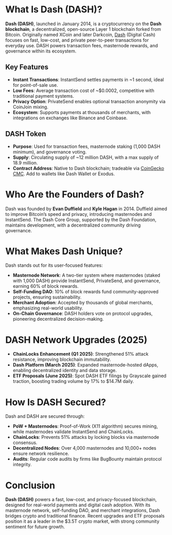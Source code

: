 # What Is Dash (DASH)?

**Dash (DASH)**, launched in January 2014, is a cryptocurrency on the **Dash blockchain**, a decentralized, open-source Layer 1 blockchain forked from Bitcoin. Originally named XCoin and later Darkcoin, [Dash](https://www.dash.org/) (Digital Cash) focuses on fast, low-cost, and private peer-to-peer transactions for everyday use. DASH powers transaction fees, masternode rewards, and governance within its ecosystem.

## Key Features
- **Instant Transactions**: InstantSend settles payments in ~1 second, ideal for point-of-sale use.
- **Low Fees**: Average transaction cost of ~$0.0002, competitive with traditional payment systems.
- **Privacy Option**: PrivateSend enables optional transaction anonymity via CoinJoin mixing.
- **Ecosystem**: Supports payments at thousands of merchants, with integrations on exchanges like Binance and Coinbase.

## DASH Token
- **Purpose**: Used for transaction fees, masternode staking (1,000 DASH minimum), and governance voting.
- **Supply**: Circulating supply of ~12 million DASH, with a max supply of 18.9 million.
- **Contract Address**: Native to Dash blockchain; tradeable via [CoinGecko](https://www.coingecko.com/en/coins/dash) [CMC](https://coinmarketcap.com/currencies/dash/). Add to wallets like Dash Wallet or Exodus.

# Who Are the Founders of Dash?

Dash was founded by **Evan Duffield** and **Kyle Hagan** in 2014. Duffield aimed to improve Bitcoin’s speed and privacy, introducing masternodes and InstantSend. The Dash Core Group, supported by the Dash Foundation, maintains development, with a decentralized community driving governance.

# What Makes Dash Unique?

Dash stands out for its user-focused features:

- **Masternode Network**: A two-tier system where masternodes (staked with 1,000 DASH) provide InstantSend, PrivateSend, and governance, earning 60% of block rewards.
- **Self-Funding DAO**: 10% of block rewards fund community-approved projects, ensuring sustainability.
- **Merchant Adoption**: Accepted by thousands of global merchants, emphasizing real-world usability.
- **On-Chain Governance**: DASH holders vote on protocol upgrades, pioneering decentralized decision-making.

# DASH Network Upgrades (2025)

- **ChainLocks Enhancement (Q1 2025)**: Strengthened 51% attack resistance, improving blockchain immutability.
- **Dash Platform (March 2025)**: Expanded masternode-hosted dApps, enabling decentralized identity and data storage.
- **ETF Proposals (June 2025)**: Spot DASH ETF filings by Grayscale gained traction, boosting trading volume by 17% to $14.7M daily.

# How Is DASH Secured?

Dash and DASH are secured through:

- **PoW + Masternodes**: Proof-of-Work (X11 algorithm) secures mining, while masternodes validate InstantSend and ChainLocks.
- **ChainLocks**: Prevents 51% attacks by locking blocks via masternode consensus.
- **Decentralized Nodes**: Over 4,000 masternodes and 10,000+ nodes ensure network resilience.
- **Audits**: Regular code audits by firms like BugBounty maintain protocol integrity.

# Conclusion

**Dash (DASH)** powers a fast, low-cost, and privacy-focused blockchain, designed for real-world payments and digital cash adoption. With its masternode network, self-funding DAO, and merchant integrations, Dash bridges crypto and traditional finance. Recent upgrades and ETF proposals position it as a leader in the $3.5T crypto market, with strong community sentiment for future growth.